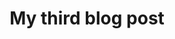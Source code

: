 ---
title: My third blog post
image: third-post.jpg
tags:
  - Front-end
  - Programming
  - Career
---